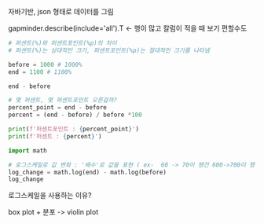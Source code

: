자바기반, json 형태로 데이터를 그림


gapminder.describe(include='all').T
<- 행이 많고 칼럼이 적을 때 보기 편할수도

```python
# 퍼센트(%)와 퍼센트포인트(%p)의 차이
# 퍼센트(%)는 상대적인 크기, 퍼센트포인트(%p)는 절대적인 크기를 나타냄

before = 1000 # 1000%
end = 1100 # 1100%

end - before

# 몇 퍼센트, 몇 퍼센트포인트 오른걸까?
percent_point = end - before
percent = (end - before) / before *100

print(f'퍼센트포인트 : {percent_point}')
print(f'퍼센트 : {percent}')

import math

# 로그스케일로 값 변화 : '배수'로 값을 표현 ( ex-  60 -> 70이 됐건 600->700이 됐건 같은 값을 가짐)
log_change = math.log(end) - math.log(before)
log_change

```
로그스케일을 사용하는 이유?

box plot + 분포 -> violin plot
